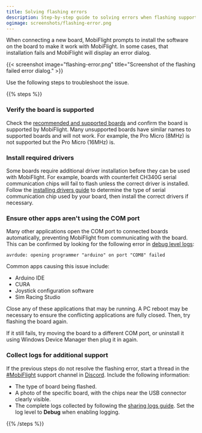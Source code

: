 ```yaml
---
title: Solving flashing errors
description: Step-by-step guide to solving errors when flashing supported MobiFlight boards.
ogimage: screenshots/flashing-error.png
---
```


When connecting a new board, MobiFlight prompts to install the software on the board to make it work with MobiFlight. In some cases, that installation fails and MobiFlight will display an error dialog.

{{< screenshot image="flashing-error.png" title="Screenshot of the flashing failed error dialog." >}}

Use the following steps to troubleshoot the issue.

{{% steps %}}

### Verify the board is supported

Check the [recommended and supported boards](/boards/) and confirm the board is supported by MobiFlight. Many unsupported boards have similar names to supported boards and will not work. For example, the Pro Micro (8MHz) is not supported but the Pro Micro (16MHz) is.

### Install required drivers

Some boards require additional driver installation before they can be used with MobiFlight. For example, boards with counterfeit CH340G serial communication chips will fail to flash unless the correct driver is installed. Follow the [installing drivers guide](/guides/installing-drivers/) to determine the type of serial communication chip used by your board, then install the correct drivers if necessary.

### Ensure other apps aren't using the COM port

Many other applications open the COM port to connected boards automatically, preventing MobiFlight from communicating with the board. This can be confirmed by looking for the following error in [debug level logs](#collect-logs-for-additional-support):

`avrdude: opening programmer "arduino" on port "COM8" failed`

Common apps causing this issue include:

- Arduino IDE
- CURA
- Joystick configuration software
- Sim Racing Studio

Close any of these applications that may be running. A PC reboot may be necessary to ensure the conflicting applications are fully closed. Then, try flashing the board again.

If it still fails, try moving the board to a different COM port, or uninstall it using Windows Device Manager then plug it in again.

### Collect logs for additional support

If the previous steps do not resolve the flashing error, start a thread in the [#MobiFlight](https://discord.com/channels/608690978081210392/1028767888242376794) support channel in [Discord](https://discord.gg/yUaBqMbz). Include the following information:

- The type of board being flashed.
- A photo of the specific board, with the chips near the USB connector clearly visible.
- The complete logs collected by following the [sharing logs guide](/guides/sharing-logs/). Set the log level to **Debug** when enabling logging.

{{% /steps %}}
